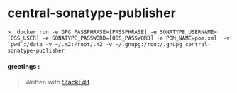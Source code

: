 central-sonatype-publisher
======================

	>  docker run -e GPG_PASSPHRASE=[PASSPHRASE] -e SONATYPE_USERNAME=[OSS_USER] -e SONATYPE_PASSWORD=[OSS_PASSWORD] -e POM_NAME=pom.xml  -v `pwd`:/data -v ~/.m2:/root/.m2 -v ~/.gnupg:/root/.gnupg central-sonatype-publisher

#### greetings :

> Written with [StackEdit](https://stackedit.io/).